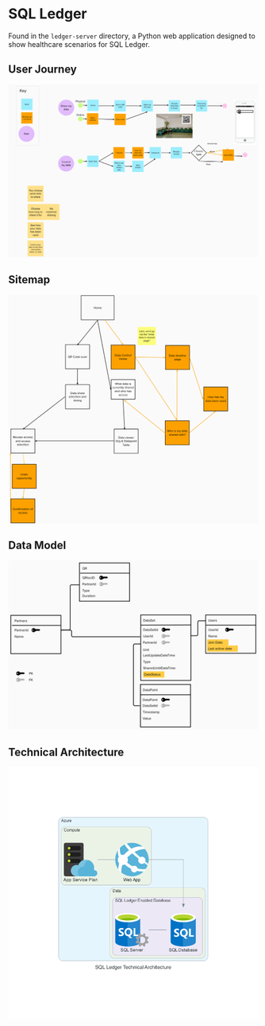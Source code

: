 # SQL Ledger
Found in the `ledger-server` directory, a Python web application designed to show healthcare scenarios for SQL Ledger.

## User Journey
![](./sql-ledger-images/user-journey.png)
## Sitemap
![](./sql-ledger-images/sitemap.png)
## Data Model
![](./sql-ledger-images/data-model.png)

## Technical Architecture
![](./diagrams-as-code/sql_ledger_technical_architecture.png)